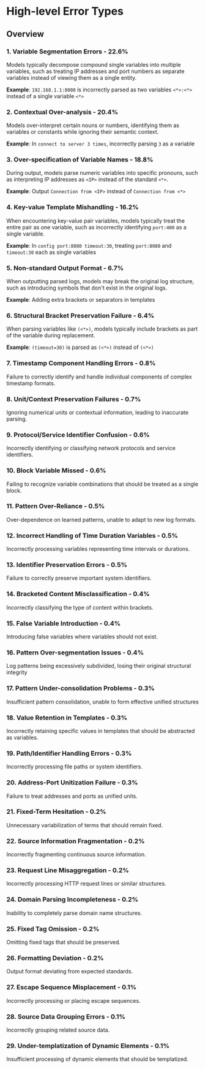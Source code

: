 
# High-level Error Types

## Overview

### 1. Variable Segmentation Errors - 22.6%
Models typically decompose compound single variables into multiple variables, such as treating IP addresses and port numbers as separate variables instead of viewing them as a single entity.

**Example**: `192.168.1.1:8080` is incorrectly parsed as two variables `<*>:<*>` instead of a single variable `<*>`

### 2. Contextual Over-analysis - 20.4%
Models over-interpret certain nouns or numbers, identifying them as variables or constants while ignoring their semantic context.

**Example**: In `connect to server 3 times`, incorrectly parsing `3` as a variable

### 3. Over-specification of Variable Names - 18.8%
During output, models parse numeric variables into specific pronouns, such as interpreting IP addresses as `<IP>` instead of the standard `<*>`.

**Example**: Output `Connection from <IP>` instead of `Connection from <*>`

### 4. Key-value Template Mishandling - 16.2%
When encountering key-value pair variables, models typically treat the entire pair as one variable, such as incorrectly identifying `port:400` as a single variable.

**Example**: In `config port:8080 timeout:30`, treating `port:8080` and `timeout:30` each as single variables

### 5. Non-standard Output Format - 6.7%
When outputting parsed logs, models may break the original log structure, such as introducing symbols that don't exist in the original logs.

**Example**: Adding extra brackets or separators in templates

### 6. Structural Bracket Preservation Failure - 6.4%
When parsing variables like `(<*>)`, models typically include brackets as part of the variable during replacement.

**Example**: `(timeout=30)` is parsed as `(<*>)` instead of `(<*>)`

### 7. Timestamp Component Handling Errors - 0.8%
Failure to correctly identify and handle individual components of complex timestamp formats.

### 8. Unit/Context Preservation Failures - 0.7%
Ignoring numerical units or contextual information, leading to inaccurate parsing.

### 9. Protocol/Service Identifier Confusion - 0.6%
Incorrectly identifying or classifying network protocols and service identifiers.

### 10. Block Variable Missed - 0.6%
Failing to recognize variable combinations that should be treated as a single block.

### 11. Pattern Over-Reliance - 0.5%
Over-dependence on learned patterns, unable to adapt to new log formats.

### 12. Incorrect Handling of Time Duration Variables - 0.5%
Incorrectly processing variables representing time intervals or durations.

### 13. Identifier Preservation Errors - 0.5%
Failure to correctly preserve important system identifiers.

### 14. Bracketed Content Misclassification - 0.4%
Incorrectly classifying the type of content within brackets.

### 15. False Variable Introduction - 0.4%
Introducing false variables where variables should not exist.

### 16. Pattern Over-segmentation Issues - 0.4%
Log patterns being excessively subdivided, losing their original structural integrity

### 17. Pattern Under-consolidation Problems - 0.3%
Insufficient pattern consolidation, unable to form effective unified structures

### 18. Value Retention in Templates - 0.3%
Incorrectly retaining specific values in templates that should be abstracted as variables.

### 19. Path/Identifier Handling Errors - 0.3%
Incorrectly processing file paths or system identifiers.

### 20. Address-Port Unitization Failure - 0.3%
Failure to treat addresses and ports as unified units.

### 21. Fixed-Term Hesitation - 0.2%
Unnecessary variabilization of terms that should remain fixed.

### 22. Source Information Fragmentation - 0.2%
Incorrectly fragmenting continuous source information.

### 23. Request Line Misaggregation - 0.2%
Incorrectly processing HTTP request lines or similar structures.

### 24. Domain Parsing Incompleteness - 0.2%
Inability to completely parse domain name structures.

### 25. Fixed Tag Omission - 0.2%
Omitting fixed tags that should be preserved.

### 26. Formatting Deviation - 0.2%
Output format deviating from expected standards.

### 27. Escape Sequence Misplacement - 0.1%
Incorrectly processing or placing escape sequences.

### 28. Source Data Grouping Errors - 0.1%
Incorrectly grouping related source data.

### 29. Under-templatization of Dynamic Elements - 0.1%
Insufficient processing of dynamic elements that should be templatized.
